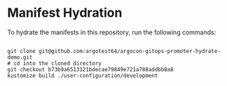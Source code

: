
# Manifest Hydration

To hydrate the manifests in this repository, run the following commands:

```shell

git clone git@github.com:argotest64/argocon-gitops-promoter-hydrate-demo.git
# cd into the cloned directory
git checkout b73b9a6513121bdecae79849e721a788addbb8a8
kustomize build ./user-configuration/development
```